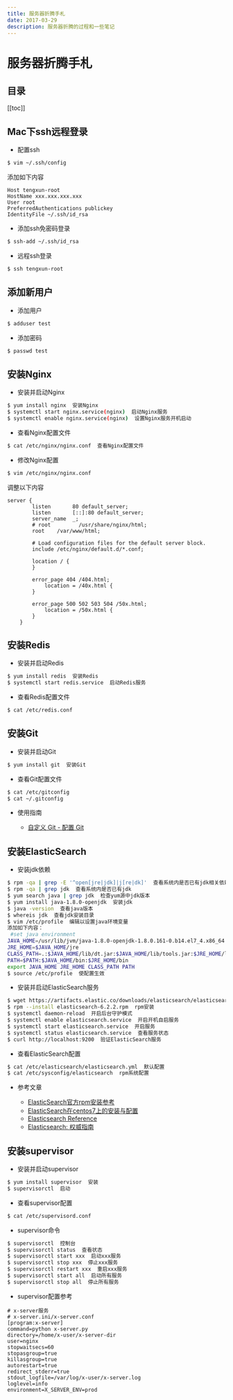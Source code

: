 ```yaml
---
title: 服务器折腾手札
date: 2017-03-29
description: 服务器折腾的过程和一些笔记
---
```


# 服务器折腾手札

## 目录

[[toc]]

## Mac下ssh远程登录

- 配置ssh

```bash
$ vim ~/.ssh/config
```

添加如下内容

```
Host tengxun-root
HostName xxx.xxx.xxx.xxx
User root
PreferredAuthentications publickey
IdentityFile ~/.ssh/id_rsa
```

- 添加ssh免密码登录

```bash
$ ssh-add ~/.ssh/id_rsa
```

- 远程ssh登录

```bash
$ ssh tengxun-root
```

## 添加新用户

- 添加用户

```bash
$ adduser test
```

- 添加密码

```bash
$ passwd test
```

## 安装Nginx

- 安装并启动Nginx

```bash
$ yum install nginx  安装Nginx
$ systemctl start nginx.service(nginx)  启动Nginx服务
$ systemctl enable nginx.service(nginx)  设置Nginx服务开机启动
```

- 查看Nginx配置文件

```bash
$ cat /etc/nginx/nginx.conf  查看Nginx配置文件
```

- 修改Nginx配置

```bash
$ vim /etc/nginx/nginx.conf
```

调整以下内容

```
server {
        listen       80 default_server;
        listen       [::]:80 default_server;
        server_name  _;
        # root         /usr/share/nginx/html;
        root    /var/www/html;

        # Load configuration files for the default server block.
        include /etc/nginx/default.d/*.conf;

        location / {
        }

        error_page 404 /404.html;
            location = /40x.html {
        }

        error_page 500 502 503 504 /50x.html;
            location = /50x.html {
        }
    }
```

## 安装Redis

- 安装并启动Redis

```bash
$ yum install redis  安装Redis
$ systemctl start redis.service  启动Redis服务
```

- 查看Redis配置文件

```bash
$ cat /etc/redis.conf
```

## 安装Git

- 安装并启动Git

```bash
$ yum install git  安装Git
```

- 查看Git配置文件

```bash
$ cat /etc/gitconfig
$ cat ~/.gitconfig
```

- 使用指南

    - [自定义 Git - 配置 Git](https://git-scm.com/book/zh/v2/自定义-Git-配置-Git)

## 安装ElasticSearch

- 安装jdk依赖

```bash
$ rpm -qa | grep -E '^open[jre|jdk]|j[re|dk]'  查看系统内是否已有jdk相关依赖
$ rpm -qa | grep jdk  查看系统内是否已有jdk
$ yum search java | grep jdk  检查yum源中jdk版本
$ yum install java-1.8.0-openjdk  安装jdk
$ java -version  查看java版本
$ whereis jdk  查看jdk安装目录
$ vim /etc/profile  编辑以设置java环境变量
添加如下内容：
 #set java environment
JAVA_HOME=/usr/lib/jvm/java-1.8.0-openjdk-1.8.0.161-0.b14.el7_4.x86_64
JRE_HOME=$JAVA_HOME/jre
CLASS_PATH=.:$JAVA_HOME/lib/dt.jar:$JAVA_HOME/lib/tools.jar:$JRE_HOME/lib
PATH=$PATH:$JAVA_HOME/bin:$JRE_HOME/bin
export JAVA_HOME JRE_HOME CLASS_PATH PATH
$ source /etc/profile  使配置生效
```

- 安装并启动ElasticSearch服务

```bash
$ wget https://artifacts.elastic.co/downloads/elasticsearch/elasticsearch-6.2.2.rpm  下载rpm包
$ rpm --install elasticsearch-6.2.2.rpm  rpm安装
$ systemctl daemon-reload  开启后台守护模式
$ systemctl enable elasticsearch.service  开启开机自启服务
$ systemctl start elasticsearch.service  开启服务
$ systemctl status elasticsearch.service  查看服务状态
$ curl http://localhost:9200  验证ElasticSearch服务
```

- 查看ElasticSearch配置

```bash
$ cat /etc/elasticsearch/elasticsearch.yml  默认配置
$ cat /etc/sysconfig/elasticsearch  rpm系统配置
```

- 参考文章

    - [ElasticSearch官方rpm安装参考](https://www.elastic.co/guide/en/elasticsearch/reference/current/rpm.html#rpm)
    - [ElasticSearch在centos7上的安装与配置](https://www.biaodianfu.com/centos-7-install-elasticsearch.html)
    - [Elasticsearch Reference](https://www.elastic.co/guide/en/elasticsearch/reference/current/index.html)
    - [Elasticsearch: 权威指南](https://www.elastic.co/guide/cn/elasticsearch/guide/cn/foreword_id.html)

## 安装supervisor

- 安装并启动supervisor

```bash
$ yum install supervisor  安装
$ supervisorctl  启动
```

- 查看supervisor配置

```bash
$ cat /etc/supervisord.conf
```

- supervisor命令

```bash
$ supervisorctl  控制台
$ supervisorctl status  查看状态
$ supervisorctl start xxx  启动xxx服务
$ supervisorctl stop xxx  停止xxx服务
$ supervisorctl restart xxx  重启xxx服务
$ supervisorctl start all  启动所有服务
$ supervisorctl stop all  停止所有服务
```

- supervisor配置参考

```
# x-server服务
# x-server.ini/x-server.conf
[program:x-server]
command=python x-server.py
directory=/home/x-user/x-server-dir
user=nginx
stopwaitsecs=60
stopasgroup=true
killasgroup=true
autorestart=true
redirect_stderr=true
stdout_logfile=/var/log/x-user/x-server.log
loglevel=info
environment=X_SERVER_ENV=prod
```
